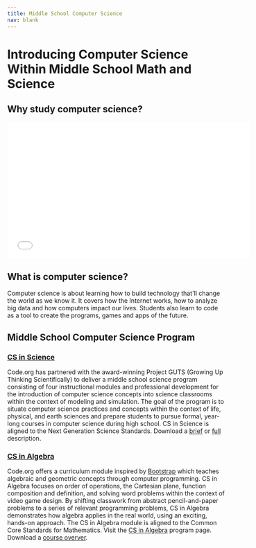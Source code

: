 ```yaml
---
title: Middle School Computer Science
nav: blank
---
```

# Introducing Computer Science<br />Within Middle School Math and Science

## Why study computer science?
<iframe width="560" height="315" src="//www.youtube.com/embed/nKIu9yen5nc" frameborder="0" allowfullscreen></iframe>

## What is computer science?
Computer science is about learning how to build technology that'll change the world as we know it. It covers how the Internet works, how to analyze big data and how computers impact our lives. Students also learn to code as a tool to create the programs, games and apps of the future.

## Middle School Computer Science Program

### [CS in Science](http://code.org/curriculum/mss)

Code.org has partnered with the award-winning Project GUTS (Growing Up Thinking Scientifically) to deliver a middle school science program consisting of four instructional modules and professional development for the introduction of computer science concepts into science classrooms within the context of modeling and simulation. The goal of the program is to situate computer science practices and concepts within the context of life, physical, and earth sciences and prepare students to pursue formal, year-long courses in computer science during high school. CS in Science is aligned to the Next Generation Science Standards. Download a [brief](/files/Code.org_MS_Science_Program_two-pager.pdf) or [full](/files/Code.org_MS_Science_Program_four-pager.pdf) description.    

### [CS in Algebra](http://code.org/curriculum/algebra)

Code.org offers a curriculum module inspired by [Bootstrap](http://www.bootstrapworld.org/) which teaches algebraic and geometric concepts through computer programming. CS in Algebra focuses on order of operations, the Cartesian plane, function composition and definition, and solving word problems within the context of video game design. By shifting classwork from abstract pencil-and-paper problems to a series of relevant programming problems, CS in Algebra demonstrates how algebra applies in the real world, using an exciting, hands-on approach. The CS in Algebra module is aligned to the Common Core Standards for Mathematics. Visit the [CS in Algebra](http://code.org/curriculum/algebra) program page.  Download a [course overver](/curriculum/docs/algebra/overview).



